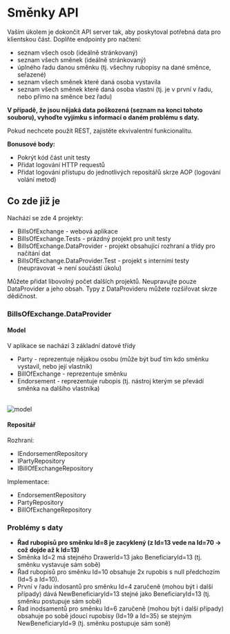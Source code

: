 # Směnky API

Vaším úkolem je dokončit API server tak, aby poskytoval potřebná data pro klientskou část. Doplňte endpointy pro načtení:

- seznam všech osob (ideálně stránkovaný)
- seznam všech směnek (ideálně stránkovaný)
- úplného řadu danou směnku (tj. všechny rubopisy na dané směnce, seřazené)
- seznam všech směnek které daná osoba vystavila
- seznam všech směnek které daná osoba vlastní (tj. je v první v řadu, nebo přímo na směnce bez řadu)

**V případě, že jsou nějaká data poškozená (seznam na konci tohoto souboru), vyhoďte vyjímku s informací o daném problému s daty.**

Pokud nechcete použít REST, zajistěte ekvivalentní funkcionalitu.

**Bonusové body:**

- Pokrýt kód část unit testy
- Přidat logování HTTP requestů
- Přidat logování přístupu do jednotlivých repositářů skrze AOP (logování volání metod)

## Co zde již je

Nachází se zde 4 projekty:

- BillsOfExchange - webová aplikace
- BillsOfExchange.Tests - prázdný projekt pro unit testy
- BillsOfExchange.DataProvider - projekt obsahující rozhraní a třídy pro načítání dat
- BillsOfExchange.DataProvider.Test - projekt s interními testy (neupravovat -> není součástí úkolu)

Můžete přidat libovolný počet dalších projektů. Neupravujte pouze DataProvider a jeho obsah. Typy z DataProvideru můžete rozšiřovat skrze dědičnost.

### BillsOfExchange.DataProvider

#### Model

V aplikace se nachází 3 základní datové třídy

- Party - reprezentuje nějakou osobu (může být buď tím kdo směnku vystavil, nebo její vlastník)
- BillOfExchange - reprezentuje směnku
- Endorsement - reprezentuje rubopis (tj. nástroj kterým se převádí směnka na dalšího vlastníka)

\
![model](api_model.png)

#### Repositář

Rozhraní:

- IEndorsementRepository
- IPartyRepository
- IBillOfExchangeRepository

Implementace:

- EndorsementRepository
- PartyRepository
- BillOfExchangeRepository

### Problémy s daty

- **Řad rubopisů pro směnku Id=8 je zacyklený (z Id=13 vede na Id=70 -> což dojde až k Id=13)**
- Směnka Id=2 má stejného DrawerId=13 jako BeneficiaryId=13 (tj. směnku vystavuje sám sobě)
- Řad rubopisů pro směnku Id=10 obsahuje 2x rupobis s null předchozím (Id=5 a Id=10).
- První v řadu indosantů pro směnku Id=4 zaručeně (mohou být i další případy) dává NewBeneficiaryId=13 stejné jako BeneficiaryId=13 (tj. směnku postupuje sám sobě)
- Řad inodsamentů pro směnku Id=6 zaručeně (mohou být i další případy) obsahuje po sobě jdoucí rupobisy (Id=19 a Id=35) se stejným NewBeneficiaryId=9 (tj. směnku postupuje sám soně)
